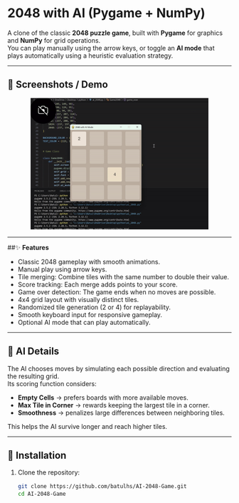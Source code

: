 # 2048 with AI (Pygame + NumPy)

A clone of the classic **2048 puzzle game**, built with **Pygame** for graphics and **NumPy** for grid operations.  
You can play manually using the arrow keys, or toggle an **AI mode** that plays automatically using a heuristic evaluation strategy.

---

## 📸 Screenshots / Demo
<p align="center">
  <img src="demo/gameplay.gif" alt="Gameplay Demo" width="400"/>
</p>



---

##✨ **Features**

- Classic 2048 gameplay with smooth animations.
- Manual play using arrow keys.
- Tile merging: Combine tiles with the same number to double their value.
- Score tracking: Each merge adds points to your score.
- Game over detection: The game ends when no moves are possible.
- 4x4 grid layout with visually distinct tiles.
- Randomized tile generation (2 or 4) for replayability.
- Smooth keyboard input for responsive gameplay.
- Optional AI mode that can play automatically.

---

## 🤖 AI Details
The AI chooses moves by simulating each possible direction and evaluating the resulting grid.  
Its scoring function considers:
- **Empty Cells** → prefers boards with more available moves.  
- **Max Tile in Corner** → rewards keeping the largest tile in a corner.  
- **Smoothness** → penalizes large differences between neighboring tiles.  

This helps the AI survive longer and reach higher tiles.

---

## 🚀 Installation
1. Clone the repository:
   ```bash
   git clone https://github.com/batulhs/AI-2048-Game.git
   cd AI-2048-Game
